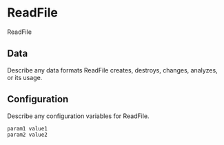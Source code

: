 # ReadFile

ReadFile

## Data

Describe any data formats ReadFile creates, destroys, changes, analyzes, or its usage.




## Configuration

Describe any configuration variables for ReadFile.

```
param1 value1
param2 value2
```
